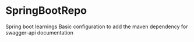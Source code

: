 # SpringBootRepo
Spring boot learnings
Basic configuration to add the maven dependency for swagger-api documentation

